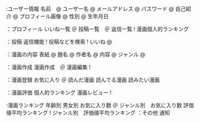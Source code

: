 :ユーザー情報
名前　@
ユーザー名 @
メールアドレス @
パスワード @
自己紹介 @
プロフィール画像 @
性別 @
生年月日

：プロフィール
いいね一覧 ＠
投稿一覧　＠
返信一覧 !
漫画個人的ランキング

：投稿
返信機能 !
投稿などを検索 !
いいね @

：漫画の内容
表紙 @
題名 @
作者名 @
内容 @
ジャンル @


：漫画作成
漫画作成　＠
漫画編集 !

：漫画登録
お気に入り ＠
読んだ漫画
読んでる漫画
読みたい漫画

：漫画評価
個人的ランキング
漫画レビュー !

:漫画ランキング
年齢別
男女別
お気に入り数 ＠
ジャンル別　お気に入り数
評価値平均ランキング !
ジャンル別　評価値平均ランキング
：その他
通知


